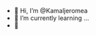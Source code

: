 - 👋 Hi, I’m @Kamaljeromea
- 🌱 I’m currently learning ...
- 💞️ 

<!---
Kamaljeromea/Kamaljeromea is a ✨ special ✨ repository because its `README.md` (this file) appears on your GitHub profile.
You can click the Preview link to take a look at your changes.
--->
